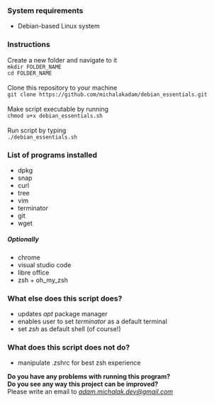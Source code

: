 ### System requirements
* Debian-based Linux system

### Instructions

Create a new folder and navigate to it 
<br />
`mkdir FOLDER_NAME`
<br />
`cd FOLDER_NAME`
<br /><br />
Clone this repository to your machine
<br />
`git clone https://github.com/michalakadam/debian_essentials.git`
<br /><br />
Make script executable by running 
<br />
`chmod u+x debian_essentials.sh`
<br /><br />
Run script by typing 
<br />
`./debian_essentials.sh`

### List of programs installed

* dpkg
* snap
* curl
* tree
* vim
* terminator
* git
* wget
##### Optionally
* chrome
* visual studio code
* libre office
* zsh + oh_my_zsh

### What else does this script does?

* updates *apt* package manager
* enables user to set *terminator* as a default terminal
* set *zsh* as default shell (of course!)

### What does this script does not do?

* manipulate .zshrc for best zsh experience

**Do you have any problems with running this program?**
<br />
**Do you see any way this project can be improved?**
<br />
 Please write an email to *adam.michalak.dev@gmail.com*
